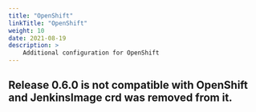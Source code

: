 ```yaml
---
title: "OpenShift"
linkTitle: "OpenShift"
weight: 10
date: 2021-08-19
description: >
    Additional configuration for OpenShift
---
```


## Release 0.6.0 is not compatible with OpenShift and JenkinsImage crd was removed from it.